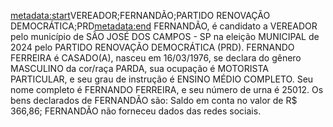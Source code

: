 <metadata:start>VEREADOR;FERNANDÃO;PARTIDO RENOVAÇÃO DEMOCRÁTICA;PRD<metadata:end>
FERNANDÃO, é candidato a VEREADOR pelo município de SÃO JOSÉ DOS CAMPOS - SP na eleição MUNICIPAL de 2024 pelo PARTIDO RENOVAÇÃO DEMOCRÁTICA (PRD). FERNANDO FERREIRA é CASADO(A), nasceu em 16/03/1976, se declara do gênero MASCULINO da cor/raça PARDA, sua ocupação é MOTORISTA PARTICULAR, e seu grau de instrução é ENSINO MÉDIO COMPLETO. Seu nome completo é FERNANDO FERREIRA, e seu número de urna é 25012.
Os bens declarados de FERNANDÃO são: Saldo em conta no valor de R$ 366,86; 
FERNANDÃO não forneceu dados das redes sociais.